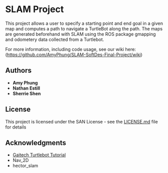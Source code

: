 # SLAM Project

This project allows a user to specify a starting point and end goal in a given map and computes a path to navigate a TurtleBot along the path. The maps are generated beforehand with SLAM using the ROS package gmapping and odometery data collected from a Turtlebot.

For more information, including code usage, see our wiki here: (https://github.com/AmyPhung/SLAM-SoftDes-Final-Project/wiki)

## Authors

* **Amy Phung**
* **Nathan Estill**
* **Sherrie Shen**

## License

This project is licensed under the SAN License - see the [LICENSE.md](LICENSE.md) file for details

## Acknowledgments

* [Gaitech Turtlebot Tutorial](http://edu.gaitech.hk/turtlebot/create-map-kenict.html)
* Nav_2D
* hector_slam
